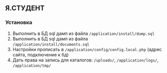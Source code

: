 ## Я.СТУДЕНТ

### Установка
1. Выполнить в БД sql дамп из файла ``/application/install/dump.sql``
2. Выполнить в БД sql дамп из файла ``/application/install/documents.sql``
3. Настройки прописать в ``/application/config/config.local.php`` (адрес сайта, подключение к бд)
4. Дать права на запись для каталогов: ``/uploads/``, ``/application/logs/``, ``/application/tmp/``


